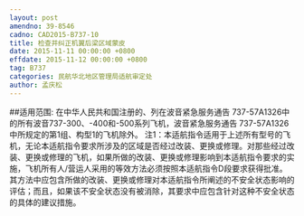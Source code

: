 ```yaml
---
layout: post
amendno: 39-8546
cadno: CAD2015-B737-10
title: 检查并纠正机翼后梁区域蒙皮
date: 2015-11-11 00:00:00 +0800
effdate: 2015-11-12 00:00:00 +0800
tag: B737
categories: 民航华北地区管理局适航审定处
author: 孟庆松
---
```


##适用范围:
在中华人民共和国注册的、列在波音紧急服务通告 737-57A1326中的所有波音737-300、-400和-500系列飞机，波音紧急服务通告 737-57A1326中所规定的第1组、构型1的飞机除外。
注1：本适航指令适用于上述所有型号的飞机，无论本适航指令要求所涉及的区域是否经过改装、更换或修理。对那些经过改装、更换或修理的飞机，如果所做的改装、更换或修理影响到本适航指令要求的实施，飞机所有人/营运人采用的等效方法必须按照本适航指令D段要求获得批准。其方法中应包含所做的改装、更换或修理对本适航指令所阐述的不安全状态影响的评估；而且，如果该不安全状态没有被消除，其要求中应包含针对这种不安全状态的具体的建议措施。

